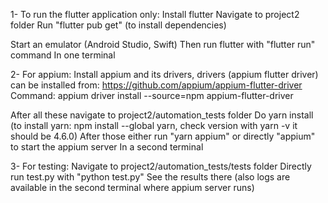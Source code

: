 1- To run the flutter application only:
Install flutter
Navigate to project2 folder
Run "flutter pub get" (to install dependencies)

Start an emulator (Android Studio, Swift) 
Then run flutter with "flutter run" command
In one terminal

2- For appium:
Install appium and its drivers, drivers (appium flutter driver) can be installed from: https://github.com/appium/appium-flutter-driver
Command: appium driver install --source=npm appium-flutter-driver 

After all these navigate to project2/automation_tests folder
Do yarn install (to install yarn: npm install --global yarn, check version with yarn -v it should be 4.6.0)
After those either run "yarn appium" or directly "appium" to start the appium server
In a second terminal

3- For testing:
Navigate to project2/automation_tests/tests folder
Directly run test.py with "python test.py"
See the results there (also logs are available in the second terminal where appium server runs)
